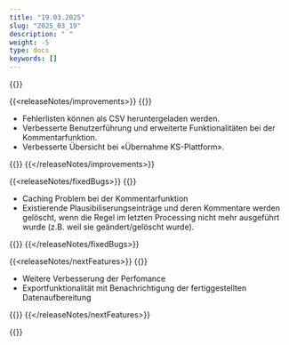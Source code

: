 ```yaml
---
title: "19.03.2025" 
slug: "2025_03_19" 
description: " "
weight: -5
type: docs
keywords: []
---
```


{{<releaseNotes>}}

{{<releaseNotes/improvements>}}
{{<markdown>}}

- Fehlerlisten können als CSV heruntergeladen werden.
- Verbesserte Benutzerführung und erweiterte Funktionalitäten bei der Kommentarfunktion.
- Verbesserte Übersicht bei «Übernahme KS-Plattform».

{{</markdown>}}
{{</releaseNotes/improvements>}}

{{<releaseNotes/fixedBugs>}}
{{<markdown>}}

- Caching Problem bei der Kommentarfunktion
- Existierende Plausibiliserungseinträge und deren Kommentare werden gelöscht, wenn die Regel im letzten Processing nicht mehr ausgeführt wurde (z.B. weil sie geändert/gelöscht wurde).

{{</markdown>}}
{{</releaseNotes/fixedBugs>}}

{{<releaseNotes/nextFeatures>}}
{{<markdown>}}

- Weitere Verbesserung der Perfomance
- Exportfunktionalität mit Benachrichtigung der fertiggestellten Datenaufbereitung

{{</markdown>}}
{{</releaseNotes/nextFeatures>}}

{{</releaseNotes>}}
